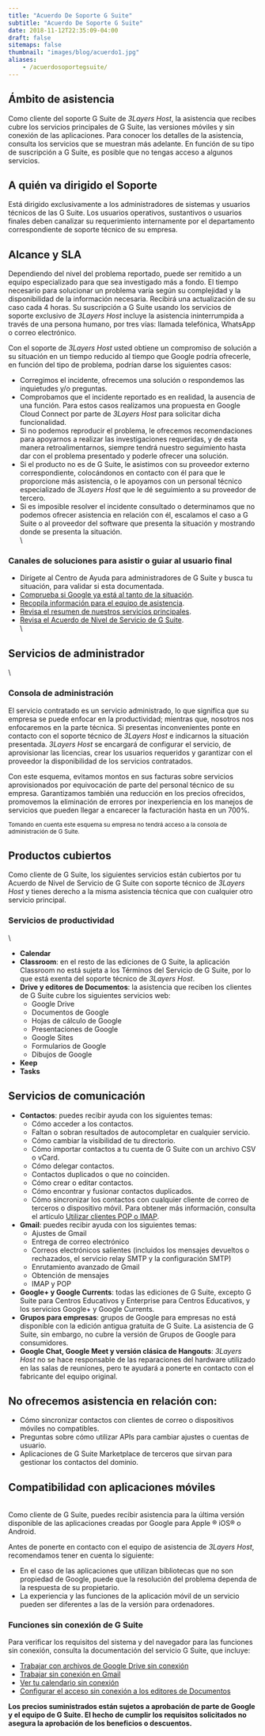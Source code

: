 ```yaml
---
title: "Acuerdo De Soporte G Suite"
subtitle: "Acuerdo De Soporte G Suite"
date: 2018-11-12T22:35:09-04:00
draft: false
sitemaps: false
thumbnail: "images/blog/acuerdo1.jpg"
aliases:
    - /acuerdosoportegsuite/
---
```


## Ámbito de asistencia 

Como cliente del soporte G Suite de *3Layers Host*, la asistencia que recibes cubre los servicios principales de G Suite, las versiones móviles y sin conexión de las aplicaciones. Para conocer los detalles de la asistencia, consulta los servicios que se muestran más adelante. En función de su tipo de suscripción a G Suite, es posible que no tengas acceso a algunos servicios.

## A quién va dirigido el Soporte 

Está dirigido exclusivamente a los administradores de sistemas y usuarios técnicos de las G Suite. Los usuarios operativos, sustantivos o usuarios finales deben canalizar su requerimiento internamente por el departamento correspondiente de soporte técnico de su empresa.

## Alcance y SLA 

Dependiendo del nivel del problema reportado, puede ser remitido a un equipo especializado para que sea investigado más a fondo. El tiempo necesario para solucionar un problema varía según su complejidad y la disponibilidad de la información necesaria.  Recibirá una actualización de su caso cada 4 horas.
Su suscripción a G Suite usando los servicios de soporte exclusivo de *3Layers Host* incluye la asistencia ininterrumpida a través de una persona humano, por tres vías: llamada telefónica, WhatsApp o correo electrónico.

Con el soporte de *3Layers Host* usted obtiene un compromiso de solución a su situación en un tiempo reducido al tiempo que Google podría ofrecerle, en función del tipo de problema, podrían darse los siguientes casos:

- Corregimos el incidente, ofrecemos una solución o respondemos las inquietudes y/o preguntas.
- Comprobamos que el incidente reportado es en realidad, la ausencia de una función. Para estos casos realizamos una propuesta en Google Cloud Connect por parte de *3Layers Host* para solicitar dicha funcionalidad.
- Si no podemos reproducir el problema, le ofrecemos recomendaciones para apoyarnos a realizar las investigaciones requeridas, y de esta manera retroalimentarnos, siempre tendrá nuestro seguimiento hasta dar con el problema presentado y poderle ofrecer una solución.
- Si el producto no es de G Suite, le asistimos con su proveedor externo correspondiente, colocándonos en contacto con él para que le proporcione más asistencia, o le apoyamos con un personal técnico especializado de *3Layers Host* que le dé seguimiento a su proveedor de tercero.
- Si es imposible resolver el incidente consultado o determinamos que no podemos ofrecer asistencia en relación con él, escalamos el caso a G Suite o al proveedor del software que presenta la situación y mostrando donde se presenta la situación.
\
\

### Canales de soluciones para asistir o guiar al usuario final 

- Dirígete al Centro de Ayuda para administradores de G Suite y busca tu situación, para validar si esta documentada.
- [Comprueba si Google ya está al tanto de la situación](https://support.google.com/a/answer/6166309).
- [Recopila información para el equipo de asistencia](https://support.google.com/a/answer/150591).
- [Revisa el resumen de nuestros servicios principales](https://gsuite.google.com/intl/en/terms/user_features.html).
- [Revisa el Acuerdo de Nivel de Servicio de G Suite](https://gsuite.google.com/terms/sla.html).
\
\

## Servicios de administrador
\

### Consola de administración

El servicio contratado es un servicio administrado, lo que significa que su empresa se puede enfocar en la productividad; mientras que, nosotros nos enfocaremos en la parte técnica. Si presentas inconvenientes ponte en contacto con el soporte técnico de *3Layers Host* e indicarnos la situación presentada. 
*3Layers Host* se encargará de configurar el servicio, de aprovisionar las licencias, crear los usuarios requeridos y garantizar con el proveedor la disponibilidad de los servicios contratados.

Con este esquema, evitamos montos en sus facturas sobre servicios aprovisionados por equivocación de parte del personal técnico de su empresa. Garantizamos también una reducción en los precios ofrecidos, promovemos la eliminación de errores por inexperiencia en los manejos de servicios que pueden llegar a encarecer la facturación hasta en un 700%.

<small> Tomando en cuenta este esquema su empresa no tendrá acceso a la consola de administración de G Suite. </small>

## Productos cubiertos

Como cliente de G Suite, los siguientes servicios están cubiertos por tu Acuerdo de Nivel de Servicio de G Suite con soporte técnico de *3Layers Host* y tienes derecho a la misma asistencia técnica que con cualquier otro servicio principal.

### Servicios de productividad ##
\

* **Calendar**
* **Classroom**: 
en el resto de las ediciones de G Suite, la aplicación Classroom no está sujeta a los Términos del Servicio de G Suite, por lo que está exenta del soporte técnico de *3Layers Host*.
* **Drive y editores de Documentos**:
la asistencia que reciben los clientes de G Suite cubre los siguientes servicios web:
    - Google Drive
    - Documentos de Google
    - Hojas de cálculo de Google
    - Presentaciones de Google
    - Google Sites
    - Formularios de Google
    - Dibujos de Google
* **Keep**
* **Tasks**
    
## Servicios de comunicación

* **Contactos**: puedes recibir ayuda con los siguientes temas:
    - Cómo acceder a los contactos.
    - Faltan o sobran resultados de autocompletar en cualquier servicio.
    - Cómo cambiar la visibilidad de tu directorio.
    - Cómo importar contactos a tu cuenta de G Suite con un archivo CSV o vCard.
    - Cómo delegar contactos.
    - Contactos duplicados o que no coinciden.
    - Cómo crear o editar contactos.
    - Cómo encontrar y fusionar contactos duplicados.
    - Cómo sincronizar los contactos con cualquier cliente de correo de terceros o dispositivo móvil. Para obtener más información, consulta el artículo [Utilizar clientes POP o IMAP](https://support.google.com/a/answer/12103).
* **Gmail**: puedes recibir ayuda con los siguientes temas:
    - Ajustes de Gmail
    - Entrega de correo electrónico
    - Correos electrónicos salientes (incluidos los mensajes devueltos o rechazados, el servicio relay SMTP y la configuración SMTP)
    - Enrutamiento avanzado de Gmail
    - Obtención de mensajes
    - IMAP y POP
* **Google+ y Google Currents**: todas las ediciones de G Suite, excepto G Suite para Centros Educativos y Enterprise para Centros Educativos, y los servicios Google+ y Google Currents.
* **Grupos para empresas**: grupos de Google para empresas no está disponible con la edición antigua gratuita de G Suite. La asistencia de G Suite, sin embargo, no cubre la versión de Grupos de Google para consumidores.
* **Google Chat, Google Meet y versión clásica de Hangouts**: *3Layers Host* no se hace responsable de las reparaciones del hardware utilizado en las salas de reuniones, pero te ayudará a ponerte en contacto con el fabricante del equipo original.

## No ofrecemos asistencia en relación con:

- Cómo sincronizar contactos con clientes de correo o dispositivos móviles no compatibles.
- Preguntas sobre cómo utilizar APIs para cambiar ajustes o cuentas de usuario.
- Aplicaciones de G Suite Marketplace de terceros que sirvan para gestionar los contactos del dominio.

## Compatibilidad con aplicaciones móviles
\
Como cliente de G Suite, puedes recibir asistencia para la última versión disponible de las aplicaciones creadas por Google para Apple ® iOS® o Android.

Antes de ponerte en contacto con el equipo de asistencia de *3Layers Host*, recomendamos tener en cuenta lo siguiente:

- En el caso de las aplicaciones que utilizan bibliotecas que no son propiedad de Google, puede que la resolución del problema dependa de la respuesta de su propietario.
- La experiencia y las funciones de la aplicación móvil de un servicio pueden ser diferentes a las de la versión para ordenadores.

### Funciones sin conexión de G Suite

Para verificar los requisitos del sistema y del navegador para las funciones sin conexión, consulta la documentación del servicio G Suite, que incluye:

- [Trabajar con archivos de Google Drive sin conexión](https://support.google.com/drive/answer/2375012)
- [Trabajar sin conexión en Gmail](https://support.google.com/a/answer/7684186)
- [Ver tu calendario sin conexión](https://support.google.com/calendar/answer/1340696)
- [Configurar el acceso sin conexión a los editores de Documentos](https://support.google.com/a/answer/1642623)

**Los precios suministrados están sujetos a aprobación de parte de Google y el equipo de G Suite. El hecho de cumplir los requisitos solicitados no asegura la aprobación de los beneficios o descuentos.**